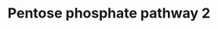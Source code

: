---
annotations:
- type: Pathway Ontology
  value: pentose phosphate pathway
authors:
- V
- Thomas
- MaintBot
- Khanspers
- Ddigles
- Egonw
- Eweitz
description: Pentose Phosphate Pathway in Saccharomyces cerevisiae created  for the
  course Biochemie (BT-VT03)
last-edited: 2021-05-20
organisms:
- Saccharomyces cerevisiae
redirect_from:
- /index.php/Pathway:WP670
- /instance/WP670
schema-jsonld:
- '@context': https://schema.org/
  '@id': https://wikipathways.github.io/pathways/WP670.html
  '@type': Dataset
  creator:
    '@type': Organization
    name: WikiPathways
  description: Pentose Phosphate Pathway in Saccharomyces cerevisiae created  for
    the course Biochemie (BT-VT03)
  keywords:
  - RPE1
  - beta-D-Fructose 6-phosphate
  - D-Glyceraldehyde 3-phosphate
  - D-Ribulose 5-phosphate
  - SOL1
  - TKL1
  - D-Erythrose 4-phosphate
  - 6-Phosphogluconic acid
  - SOL2
  - RKI1
  - D-Sedoheptulose 7-phosphate
  - D-Ribose 5-phosphate
  - ZWF1
  - SOL4
  - GND1
  - NADPH
  - TAL1
  - NADP
  - GND2
  - 'Xylulose-5-phosphate '
  - beta-D-Glucose 6-phosphate
  - TKL2
  - SOL3
  - 6-Phosphonoglucono-D-lactone
  - H2O
  license: CC0
  name: Pentose phosphate pathway 2
seo: CreativeWork
title: Pentose phosphate pathway 2
wpid: WP670
---